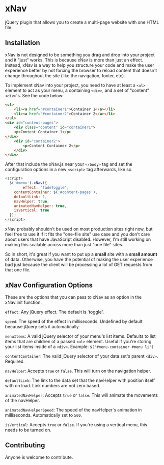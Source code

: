 xNav
====

jQuery plugin that allows you to create a multi-page website with one HTML file. 

Installation
---

xNav is not designed to be something you drag and drop into your project and it "just" works. This is because xNav is more than just an effect. Instead, xNav is a way to help you structure your code and make the user experience better by not forcing the browser to reload content that doesn't change throughout the site (like the navigation, footer, etc).

To implement xNav into your project, you need to have at least a ```<ul>``` element to act as your menu, a containing ```<div>```, and a set of "content" ```<div>```'s. See the code below:

```html
<ul>
    <li><a href="#container1">Container 1</a></li>
    <li><a href="#container2">Container 2</a></li>
</ul>
<div id="content-pages">
    <div class="content" id="container1">
    <p>Content Container 1</p>
</div>
    <div id="container2">
        <p>Content Container 2</p>
    </div>
</div>
```
After that include the xNav.js near your ```</body>``` tag and set the configuration options in a new ```<script>``` tag afterwards, like so:

```javascript
<script>
  $('#menu').xNav({
        effect: 'fadeToggle',
	contentContainer: $('#content-pages'),
	defaultLink: 1,
	navHelper: true,
	animatedNavHelper: true,
	isVertical: true
  });
</script>
```

xNav probably shouldn't be used on most production sites right now, but feel free to use it if it fits the "one-file site" use case and you don't care about users that have JavaScript disabled. However, I'm still working on making this scalable across more than just "one file" sites.

So in short, it's great if you want to put up a **small** site with a **small amount** of data. Otherwise, you have the potential of making the user experience bad just because the client will be processing a lot of GET requests from that one file. 

xNav Configuration Options
---

These are the options that you can pass to xNav as an option in the xNav.init function.

```effect```: Any jQuery effect. The default is 'toggle'.

```speed```: The speed of the effect in milliseconds. Undefined by default because jQuery sets it automatically.

```menuItems```: A valid jQuery selector of your menu's list items. Defaults to list items that are children of a passed ```<ul>``` element. Useful if you're storing your list items inside of a ```<div>```. Example: ```$('#menu-container #menu li')```

```contentContainer```: The valid jQuery selector of your data set's parent ```<div>```. Required.

```navHelper```: Accepts ```true``` or ```false```. This will turn on the navigation helper. 

```defaultLink```: The link to the data set that the navHelper with position itself with on load. Link numbers are not zero based.

```animatedNavHelper```: Accepts ```true``` or ```false```. This will animate the movements of the navHelper.

```animatedNavHelperSpeed```: The speed of the navHelper's animation in milliseconds. Automatically set to ```500```.

```isVertical```: Accepts ```true``` or ```false```. If you're using a vertical menu, this needs to be turned on.

Contributing
---
Anyone is welcome to contribute.
